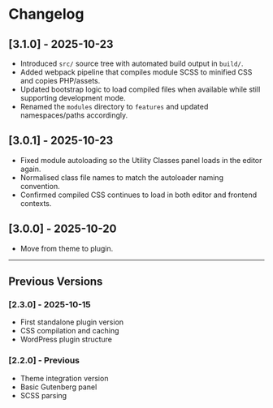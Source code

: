# Changelog

## [3.1.0] - 2025-10-23
- Introduced `src/` source tree with automated build output in `build/`.
- Added webpack pipeline that compiles module SCSS to minified CSS and copies PHP/assets.
- Updated bootstrap logic to load compiled files when available while still supporting development mode.
- Renamed the `modules` directory to `features` and updated namespaces/paths accordingly.

## [3.0.1] - 2025-10-23
- Fixed module autoloading so the Utility Classes panel loads in the editor again.
- Normalised class file names to match the autoloader naming convention.
- Confirmed compiled CSS continues to load in both editor and frontend contexts.


## [3.0.0] - 2025-10-20
- Move from theme to plugin.
---

## Previous Versions

### [2.3.0] - 2025-10-15
- First standalone plugin version
- CSS compilation and caching
- WordPress plugin structure

### [2.2.0] - Previous
- Theme integration version
- Basic Gutenberg panel
- SCSS parsing

